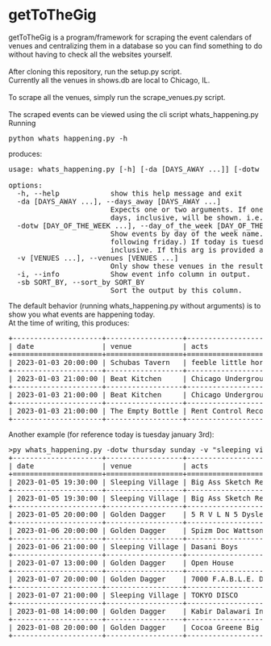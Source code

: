 # getToTheGig

getToTheGig is a program/framework for scraping the event calendars of venues and centralizing them in a database 
so you can find something to do without having to check all the websites yourself.<br>
<br>
After cloning this repository, run the setup.py script.<br>
Currently all the venues in shows.db are local to Chicago, IL.<br>
<br>
To scrape all the venues, simply run the scrape_venues.py script.
<br>
<br>
The scraped events can be viewed using the cli script whats_happening.py<br>
Running <pre>python whats_happening.py -h</pre> produces:
<pre>
usage: whats_happening.py [-h] [-da [DAYS_AWAY ...]] [-dotw [DAY_OF_THE_WEEK ...]] [-v [VENUES ...]] [-i] [-sb SORT_BY]

options:
  -h, --help            show this help message and exit
  -da [DAYS_AWAY ...], --days_away [DAYS_AWAY ...]
                        Expects one or two arguments. If one argument is passed, only events that many days away will be shown. If two arguments are passed, events within those many
                        days, inclusive, will be shown. i.e. "-da 0 7" will show events between today and 7 days from now.
  -dotw [DAY_OF_THE_WEEK ...], --day_of_the_week [DAY_OF_THE_WEEK ...]
                        Show events by day of the week name. i.e. "-dotw friday" will show events for the upcoming friday. (If the current day is friday, it will show events for the
                        following friday.) If today is tuesday and "-dotw friday thursday" is used, the results will events between friday and the thursday after this friday,
                        inclusive. If this arg is provided alongside -da/--days_away, -da/--days_away will be ignored.
  -v [VENUES ...], --venues [VENUES ...]
                        Only show these venues in the results. Any venue names with spaces in it must be enclosed in quotes.
  -i, --info            Show event info column in output.
  -sb SORT_BY, --sort_by SORT_BY
                        Sort the output by this column.
</pre>
The default behavior (running whats_happening.py without arguments) is to show you what events are happening today.<br>
At the time of writing, this produces:
<pre>
+---------------------+------------------+-----------------------------------------+---------+-----------------------------------------------------------------------------------------+
| date                | venue            | acts                                    | price   | event_link                                                                              |
+=====================+==================+=========================================+=========+=========================================================================================+
| 2023-01-03 20:00:00 | Schubas Tavern   | feeble little horse Merce Lemon Hemlock | $13.00  | https://lh-st.com/shows/01-03-2023-feeble-little-horse/                                 |
+---------------------+------------------+-----------------------------------------+---------+-----------------------------------------------------------------------------------------+
| 2023-01-03 21:00:00 | Beat Kitchen     | Chicago Underground Comedy              | $10.00  | https://www.beatkitchen.com/event-details/11734315/chicago-underground-comedy           |
+---------------------+------------------+-----------------------------------------+---------+-----------------------------------------------------------------------------------------+
| 2023-01-03 21:00:00 | Beat Kitchen     | Chicago Underground Comedy              | $10.00  | https://www.beatkitchen.com/event-details/11734315/chicago-underground-comedy-canceled- |
+---------------------+------------------+-----------------------------------------+---------+-----------------------------------------------------------------------------------------+
| 2023-01-03 21:00:00 | The Empty Bottle | Rent Control Records DJ Set             | Free    | https://eventbrite.com/e/501065669907                                                   |
+---------------------+------------------+-----------------------------------------+---------+-----------------------------------------------------------------------------------------+
</pre>
Another example (for reference today is tuesday january 3rd):
<pre>
>py whats_happening.py -dotw thursday sunday -v "sleeping village" "golden dagger"
+---------------------+------------------+-----------------------------------------------------+------------------------+--------------------------------------------------------------------------------------------------+
| date                | venue            | acts                                                | price                  | event_link                                                                                       |
+=====================+==================+=====================================================+========================+==================================================================================================+
| 2023-01-05 19:30:00 | Sleeping Village | Big Ass Sketch Revue                                | ADV $10 / DOS $15      | https://sleeping-village.com/event/big-ass-sketch-revue/                                         |
+---------------------+------------------+-----------------------------------------------------+------------------------+--------------------------------------------------------------------------------------------------+
| 2023-01-05 19:30:00 | Sleeping Village | Big Ass Sketch Revue                                | ADV $10 / DOS $15      | https://sleeping-village.com/event/big-ass-sketch-revue/sleeping-village/chicago-illinois/       |
+---------------------+------------------+-----------------------------------------------------+------------------------+--------------------------------------------------------------------------------------------------+
| 2023-01-05 20:00:00 | Golden Dagger    | 5 R V L N 5 Dyslexicon The Feral Ghosts             | $10.00                 | https://goldendagger.com/event-detail/12734635/5-r-v-l-n-5-dyslexicon-the-feral-ghosts           |
+---------------------+------------------+-----------------------------------------------------+------------------------+--------------------------------------------------------------------------------------------------+
| 2023-01-06 20:00:00 | Golden Dagger    | Spizm Doc Wattson Greenlights Music                 | $10.00                 | https://goldendagger.com/event-detail/12685965/spizm-doc-wattson-greenlights-music               |
+---------------------+------------------+-----------------------------------------------------+------------------------+--------------------------------------------------------------------------------------------------+
| 2023-01-06 21:00:00 | Sleeping Village | Dasani Boys                                         | $Main Bar - Free Event | https://sleeping-village.com/event/dasani-boys/                                                  |
+---------------------+------------------+-----------------------------------------------------+------------------------+--------------------------------------------------------------------------------------------------+
| 2023-01-07 13:00:00 | Golden Dagger    | Open House                                          | $0.00                  | https://goldendagger.com/event-detail/12490245/open-house-open-decks                             |
+---------------------+------------------+-----------------------------------------------------+------------------------+--------------------------------------------------------------------------------------------------+
| 2023-01-07 20:00:00 | Golden Dagger    | 7000 F.A.B.L.E. Deezyy                              | $13.00                 | https://goldendagger.com/event-detail/12745585/7000-f-a-b-l-e-deezyy                             |
+---------------------+------------------+-----------------------------------------------------+------------------------+--------------------------------------------------------------------------------------------------+
| 2023-01-07 21:00:00 | Sleeping Village | TOKYO DISCO                                         | $Main Bar - Free Event | https://sleeping-village.com/event/tokyo-disco-4/                                                |
+---------------------+------------------+-----------------------------------------------------+------------------------+--------------------------------------------------------------------------------------------------+
| 2023-01-08 14:00:00 | Golden Dagger    | Kabir Dalawari IndigoesBlue                         | $10.00                 | https://goldendagger.com/event-detail/12738885/kabir-dalawari-indigoesblue                       |
+---------------------+------------------+-----------------------------------------------------+------------------------+--------------------------------------------------------------------------------------------------+
| 2023-01-08 20:00:00 | Golden Dagger    | Cocoa Greene Big Gidz & Meghavahana Will Wisniewski | $10.00                 | https://goldendagger.com/event-detail/12738875/cocoa-greene-big-gidz-meghavahana-will-wisniewski |
+---------------------+------------------+-----------------------------------------------------+------------------------+--------------------------------------------------------------------------------------------------+
</pre>
